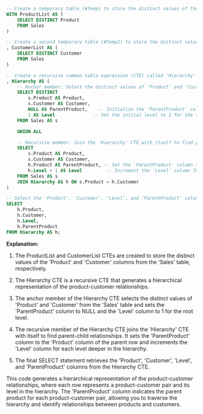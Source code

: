```sql
-- Create a temporary table (#Temp) to store the distinct values of the 'Product' column from the 'Sales' table
WITH ProductList AS (
    SELECT DISTINCT Product
    FROM Sales
)

-- Create a second temporary table (#Temp2) to store the distinct values of the 'Customer' column from the 'Sales' table
, CustomerList AS (
    SELECT DISTINCT Customer
    FROM Sales
)

-- Create a recursive common table expression (CTE) called 'Hierarchy' to generate a hierarchical representation of the product-customer relationships
, Hierarchy AS (
    -- Anchor member: Select the distinct values of 'Product' and 'Customer' from the 'Sales' table
    SELECT DISTINCT
        s.Product AS Product,
        s.Customer AS Customer,
        NULL AS ParentProduct,    -- Initialize the 'ParentProduct' column with NULL for the root level
        1 AS Level              -- Set the initial level to 1 for the root level
    FROM Sales AS s

    UNION ALL

    -- Recursive member: Join the 'Hierarchy' CTE with itself to find parent-child relationships
    SELECT
        s.Product AS Product,
        s.Customer AS Customer,
        h.Product AS ParentProduct, -- Set the 'ParentProduct' column to the 'Product' column of the parent row
        h.Level + 1 AS Level         -- Increment the 'Level' column for each level deeper in the hierarchy
    FROM Sales AS s
    JOIN Hierarchy AS h ON s.Product = h.Customer
)

-- Select the 'Product', 'Customer', 'Level', and 'ParentProduct' columns from the 'Hierarchy' CTE
SELECT
    h.Product,
    h.Customer,
    h.Level,
    h.ParentProduct
FROM Hierarchy AS h;
```

**Explanation:**

1. The ProductList and CustomerList CTEs are created to store the distinct values of the 'Product' and 'Customer' columns from the 'Sales' table, respectively.

2. The Hierarchy CTE is a recursive CTE that generates a hierarchical representation of the product-customer relationships.

3. The anchor member of the Hierarchy CTE selects the distinct values of 'Product' and 'Customer' from the 'Sales' table and sets the 'ParentProduct' column to NULL and the 'Level' column to 1 for the root level.

4. The recursive member of the Hierarchy CTE joins the 'Hierarchy' CTE with itself to find parent-child relationships. It sets the 'ParentProduct' column to the 'Product' column of the parent row and increments the 'Level' column for each level deeper in the hierarchy.

5. The final SELECT statement retrieves the 'Product', 'Customer', 'Level', and 'ParentProduct' columns from the Hierarchy CTE.

This code generates a hierarchical representation of the product-customer relationships, where each row represents a product-customer pair and its level in the hierarchy. The 'ParentProduct' column indicates the parent product for each product-customer pair, allowing you to traverse the hierarchy and identify relationships between products and customers.